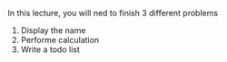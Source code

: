 In this lecture, you will ned to finish 3 different problems

1. Display the name
2. Performe calculation
3. Write a todo list